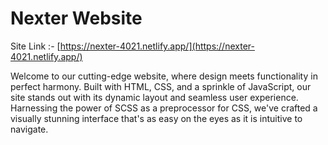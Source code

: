 # Nexter Website
Site Link :- [https://nexter-4021.netlify.app/](https://nexter-4021.netlify.app/)

Welcome to our cutting-edge website, where design meets functionality in perfect harmony. Built with HTML, CSS, and a sprinkle of JavaScript, our site stands out with its dynamic layout and seamless user experience. Harnessing the power of SCSS as a preprocessor for CSS, we've crafted a visually stunning interface that's as easy on the eyes as it is intuitive to navigate.

